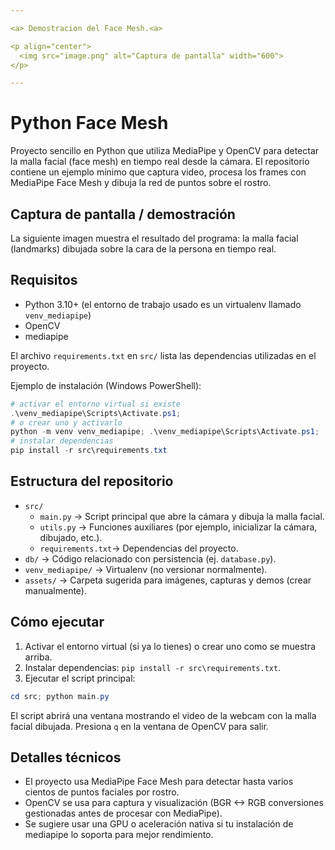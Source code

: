 ```yaml
---

<a> Demostracion del Face Mesh.<a>

<p align="center">
  <img src="image.png" alt="Captura de pantalla" width="600">
</p>

---
```


# Python Face Mesh

Proyecto sencillo en Python que utiliza MediaPipe y OpenCV para detectar la malla facial (face mesh) en tiempo real desde la cámara. El repositorio contiene un ejemplo mínimo que captura video, procesa los frames con MediaPipe Face Mesh y dibuja la red de puntos sobre el rostro.

## Captura de pantalla / demostración

La siguiente imagen muestra el resultado del programa: la malla facial (landmarks) dibujada sobre la cara de la persona en tiempo real.

## Requisitos

- Python 3.10+ (el entorno de trabajo usado es un virtualenv llamado `venv_mediapipe`)
- OpenCV
- mediapipe

El archivo `requirements.txt` en `src/` lista las dependencias utilizadas en el proyecto.

Ejemplo de instalación (Windows PowerShell):

```powershell
# activar el entorno virtual si existe
.\venv_mediapipe\Scripts\Activate.ps1; 
# o crear uno y activarlo
python -m venv venv_mediapipe; .\venv_mediapipe\Scripts\Activate.ps1; 
# instalar dependencias
pip install -r src\requirements.txt
```

## Estructura del repositorio

- `src/`
	- `main.py`         -> Script principal que abre la cámara y dibuja la malla facial.
	- `utils.py`        -> Funciones auxiliares (por ejemplo, inicializar la cámara, dibujado, etc.).
	- `requirements.txt`-> Dependencias del proyecto.
- `db/`               -> Código relacionado con persistencia (ej. `database.py`).
- `venv_mediapipe/`   -> Virtualenv (no versionar normalmente).
- `assets/`           -> Carpeta sugerida para imágenes, capturas y demos (crear manualmente).

## Cómo ejecutar

1. Activar el entorno virtual (si ya lo tienes) o crear uno como se muestra arriba.
2. Instalar dependencias: `pip install -r src\requirements.txt`.
3. Ejecutar el script principal:

```powershell
cd src; python main.py
```

El script abrirá una ventana mostrando el video de la webcam con la malla facial dibujada. Presiona `q` en la ventana de OpenCV para salir.

## Detalles técnicos

- El proyecto usa MediaPipe Face Mesh para detectar hasta varios cientos de puntos faciales por rostro.
- OpenCV se usa para captura y visualización (BGR <-> RGB conversiones gestionadas antes de procesar con MediaPipe).
- Se sugiere usar una GPU o aceleración nativa si tu instalación de mediapipe lo soporta para mejor rendimiento.


